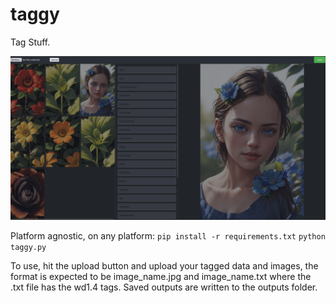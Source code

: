 # taggy
Tag Stuff.

![Taggy Interface](https://github.com/CoffeeVampir3/taggy/raw/20037f63328eec2581427b22a48c3d0d9cb6d4c8/taggy_interface.jpg)

Platform agnostic, on any platform:
`pip install -r requirements.txt`
`python taggy.py`

To use, hit the upload button and upload your tagged data and images, the format is expected to be image_name.jpg and image_name.txt where the .txt file has the wd1.4 tags. Saved outputs are written to the outputs folder.

